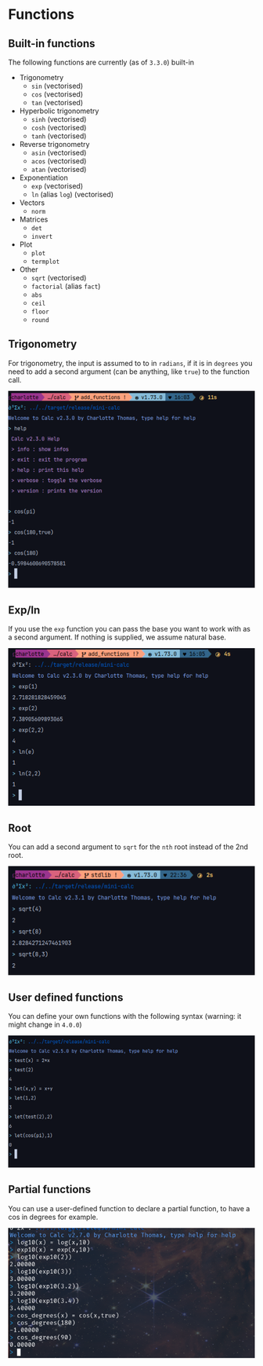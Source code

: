 # Functions

## Built-in functions
The following functions are currently (as of `3.3.0`) built-in

- Trigonometry 
  - `sin` (vectorised)
  - `cos` (vectorised)
  - `tan` (vectorised)
- Hyperbolic trigonometry
  - `sinh` (vectorised)
  - `cosh` (vectorised)
  - `tanh` (vectorised)
- Reverse trigonometry
  - `asin` (vectorised)
  - `acos` (vectorised)
  - `atan` (vectorised)
- Exponentiation
  - `exp` (vectorised)
  - `ln` (alias `log`) (vectorised)
- Vectors
  - `norm` 
- Matrices
  - `det`
  - `invert`
- Plot 
  - `plot`
  - `termplot`
- Other
  - `sqrt` (vectorised)
  - `factorial` (alias `fact`)
  - `abs`
  - `ceil` 
  - `floor`
  - `round`

## Trigonometry

For trigonometry, the input is assumed to to in `radians`, if it is in `degrees`
you need to add a second argument (can be anything, like `true`) to the function
call.

![example](/assets/trigo.png)

## Exp/ln 
If you use the `exp` function you can pass the base you want to work with 
as a second argument. If nothing is supplied, we assume natural base.

![example](/assets/expln.png)

## Root
You can add a second argument to `sqrt` for the `nth` root instead 
of the 2nd root.

![example](/assets/nth_root.png)

## User defined functions
You can define your own functions with the following syntax
(warning: it might change in `4.0.0`)

![example](/assets/user_defined.png)

## Partial functions
You can use a user-defined function to declare a partial function, 
to have a cos in degrees for example.

![example](/assets/function.png)
